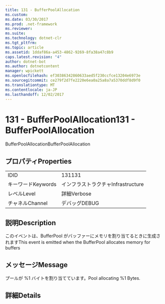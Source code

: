 ```yaml
---
title: 131 - BufferPoolAllocation
ms.custom: 
ms.date: 03/30/2017
ms.prod: .net-framework
ms.reviewer: 
ms.suite: 
ms.technology: dotnet-clr
ms.tgt_pltfrm: 
ms.topic: article
ms.assetid: 1ddaf86a-a453-4862-9269-8fa38a47c8b9
caps.latest.revision: "4"
author: dotnet-bot
ms.author: dotnetcontent
manager: wpickett
ms.openlocfilehash: ef30386342860633aed5f230ccfce13204e6973e
ms.sourcegitcommit: ce279f2d7fe2220e6ea0a25a8a7a5370ddf8d9f0
ms.translationtype: MT
ms.contentlocale: ja-JP
ms.lasthandoff: 12/02/2017
---
```

# <a name="131---bufferpoolallocation"></a><span data-ttu-id="e7b43-102">131 - BufferPoolAllocation</span><span class="sxs-lookup"><span data-stu-id="e7b43-102">131 - BufferPoolAllocation</span></span>
<span data-ttu-id="e7b43-103">BufferPoolAllocation</span><span class="sxs-lookup"><span data-stu-id="e7b43-103">BufferPoolAllocation</span></span>  
  
## <a name="properties"></a><span data-ttu-id="e7b43-104">プロパティ</span><span class="sxs-lookup"><span data-stu-id="e7b43-104">Properties</span></span>  
  
|||  
|-|-|  
|<span data-ttu-id="e7b43-105">ID</span><span class="sxs-lookup"><span data-stu-id="e7b43-105">ID</span></span>|<span data-ttu-id="e7b43-106">131</span><span class="sxs-lookup"><span data-stu-id="e7b43-106">131</span></span>|  
|<span data-ttu-id="e7b43-107">キーワード</span><span class="sxs-lookup"><span data-stu-id="e7b43-107">Keywords</span></span>|<span data-ttu-id="e7b43-108">インフラストラクチャ</span><span class="sxs-lookup"><span data-stu-id="e7b43-108">Infrastructure</span></span>|  
|<span data-ttu-id="e7b43-109">レベル</span><span class="sxs-lookup"><span data-stu-id="e7b43-109">Level</span></span>|<span data-ttu-id="e7b43-110">詳細</span><span class="sxs-lookup"><span data-stu-id="e7b43-110">Verbose</span></span>|  
|<span data-ttu-id="e7b43-111">チャネル</span><span class="sxs-lookup"><span data-stu-id="e7b43-111">Channel</span></span>|<span data-ttu-id="e7b43-112">デバッグ</span><span class="sxs-lookup"><span data-stu-id="e7b43-112">DEBUG</span></span>|  
  
## <a name="description"></a><span data-ttu-id="e7b43-113">説明</span><span class="sxs-lookup"><span data-stu-id="e7b43-113">Description</span></span>  
 <span data-ttu-id="e7b43-114">このイベントは、BufferPool がバッファーにメモリを割り当てるときに生成されます</span><span class="sxs-lookup"><span data-stu-id="e7b43-114">This event is emitted when the BufferPool allocates memory for buffers</span></span>  
  
## <a name="message"></a><span data-ttu-id="e7b43-115">メッセージ</span><span class="sxs-lookup"><span data-stu-id="e7b43-115">Message</span></span>  
 <span data-ttu-id="e7b43-116">プールが %1 バイトを割り当てています。</span><span class="sxs-lookup"><span data-stu-id="e7b43-116">Pool allocating %1 Bytes.</span></span>  
  
## <a name="details"></a><span data-ttu-id="e7b43-117">詳細</span><span class="sxs-lookup"><span data-stu-id="e7b43-117">Details</span></span>

